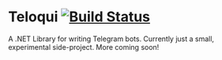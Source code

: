 # Teloqui [![Build Status](https://travis-ci.org/optical/Teloqui.svg?branch=master)](https://travis-ci.org/optical/Teloqui)

A .NET Library for writing Telegram bots. Currently just a small, experimental side-project. More coming soon!